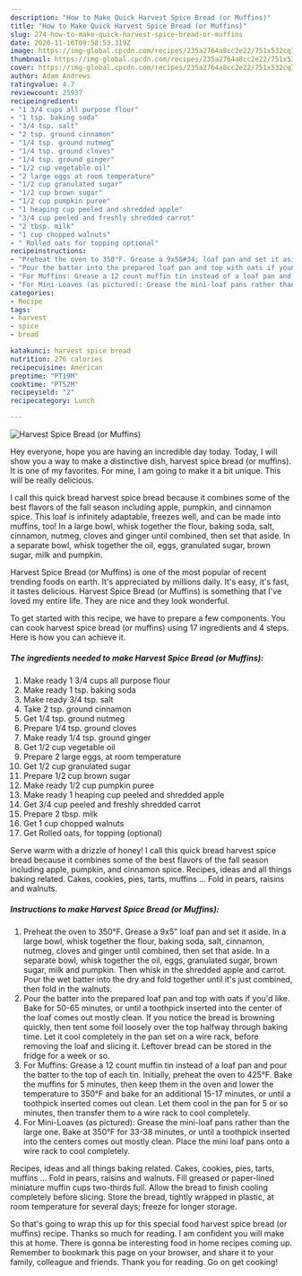 ```yaml
---
description: "How to Make Quick Harvest Spice Bread (or Muffins)"
title: "How to Make Quick Harvest Spice Bread (or Muffins)"
slug: 274-how-to-make-quick-harvest-spice-bread-or-muffins
date: 2020-11-16T09:58:53.319Z
image: https://img-global.cpcdn.com/recipes/235a2764a8cc2e22/751x532cq70/harvest-spice-bread-or-muffins-recipe-main-photo.jpg
thumbnail: https://img-global.cpcdn.com/recipes/235a2764a8cc2e22/751x532cq70/harvest-spice-bread-or-muffins-recipe-main-photo.jpg
cover: https://img-global.cpcdn.com/recipes/235a2764a8cc2e22/751x532cq70/harvest-spice-bread-or-muffins-recipe-main-photo.jpg
author: Adam Andrews
ratingvalue: 4.7
reviewcount: 25937
recipeingredient:
- "1 3/4 cups all purpose flour"
- "1 tsp. baking soda"
- "3/4 tsp. salt"
- "2 tsp. ground cinnamon"
- "1/4 tsp. ground nutmeg"
- "1/4 tsp. ground cloves"
- "1/4 tsp. ground ginger"
- "1/2 cup vegetable oil"
- "2 large eggs at room temperature"
- "1/2 cup granulated sugar"
- "1/2 cup brown sugar"
- "1/2 cup pumpkin puree"
- "1 heaping cup peeled and shredded apple"
- "3/4 cup peeled and freshly shredded carrot"
- "2 tbsp. milk"
- "1 cup chopped walnuts"
- " Rolled oats for topping optional"
recipeinstructions:
- "Preheat the oven to 350°F. Grease a 9x5&#34; loaf pan and set it aside. In a large bowl, whisk together the flour, baking soda, salt, cinnamon, nutmeg, cloves and ginger until combined, then set that aside. In a separate bowl, whisk together the oil, eggs, granulated sugar, brown sugar, milk and pumpkin. Then whisk in the shredded apple and carrot. Pour the wet batter into the dry and fold together until it&#39;s just combined, then fold in the walnuts."
- "Pour the batter into the prepared loaf pan and top with oats if you&#39;d like. Bake for 50-65 minutes, or until a toothpick inserted into the center of the loaf comes out mostly clean. If you notice the bread is browning quickly, then tent some foil loosely over the top halfway through baking time. Let it cool completely in the pan set on a wire rack, before removing the loaf and slicing it. Leftover bread can be stored in the fridge for a week or so."
- "For Muffins: Grease a 12 count muffin tin instead of a loaf pan and pour the batter to the top of each tin. Initially, preheat the oven to 425°F. Bake the muffins for 5 minutes, then keep them in the oven and lower the temperature to 350°F and bake for an additional 15-17 minutes, or until a toothpick inserted comes out clean. Let them cool in the pan for 5 or so minutes, then transfer them to a wire rack to cool completely."
- "For Mini-Loaves (as pictured): Grease the mini-loaf pans rather than the large one. Bake at 350°F for 33-38 minutes, or until a toothpick inserted into the centers comes out mostly clean. Place the mini loaf pans onto a wire rack to cool completely."
categories:
- Recipe
tags:
- harvest
- spice
- bread

katakunci: harvest spice bread 
nutrition: 276 calories
recipecuisine: American
preptime: "PT19M"
cooktime: "PT52M"
recipeyield: "2"
recipecategory: Lunch

---
```



![Harvest Spice Bread (or Muffins)](https://img-global.cpcdn.com/recipes/235a2764a8cc2e22/751x532cq70/harvest-spice-bread-or-muffins-recipe-main-photo.jpg)

Hey everyone, hope you are having an incredible day today. Today, I will show you a way to make a distinctive dish, harvest spice bread (or muffins). It is one of my favorites. For mine, I am going to make it a bit unique. This will be really delicious.

I call this quick bread harvest spice bread because it combines some of the best flavors of the fall season including apple, pumpkin, and cinnamon spice. This loaf is infinitely adaptable, freezes well, and can be made into muffins, too! In a large bowl, whisk together the flour, baking soda, salt, cinnamon, nutmeg, cloves and ginger until combined, then set that aside. In a separate bowl, whisk together the oil, eggs, granulated sugar, brown sugar, milk and pumpkin.

Harvest Spice Bread (or Muffins) is one of the most popular of recent trending foods on earth. It's appreciated by millions daily. It's easy, it's fast, it tastes delicious. Harvest Spice Bread (or Muffins) is something that I've loved my entire life. They are nice and they look wonderful.


To get started with this recipe, we have to prepare a few components. You can cook harvest spice bread (or muffins) using 17 ingredients and 4 steps. Here is how you can achieve it.

<!--inarticleads1-->

##### The ingredients needed to make Harvest Spice Bread (or Muffins):

1. Make ready 1 3/4 cups all purpose flour
1. Make ready 1 tsp. baking soda
1. Make ready 3/4 tsp. salt
1. Take 2 tsp. ground cinnamon
1. Get 1/4 tsp. ground nutmeg
1. Prepare 1/4 tsp. ground cloves
1. Make ready 1/4 tsp. ground ginger
1. Get 1/2 cup vegetable oil
1. Prepare 2 large eggs, at room temperature
1. Get 1/2 cup granulated sugar
1. Prepare 1/2 cup brown sugar
1. Make ready 1/2 cup pumpkin puree
1. Make ready 1 heaping cup peeled and shredded apple
1. Get 3/4 cup peeled and freshly shredded carrot
1. Prepare 2 tbsp. milk
1. Get 1 cup chopped walnuts
1. Get  Rolled oats, for topping (optional)


Serve warm with a drizzle of honey! I call this quick bread harvest spice bread because it combines some of the best flavors of the fall season including apple, pumpkin, and cinnamon spice. Recipes, ideas and all things baking related. Cakes, cookies, pies, tarts, muffins … Fold in pears, raisins and walnuts. 

<!--inarticleads2-->

##### Instructions to make Harvest Spice Bread (or Muffins):

1. Preheat the oven to 350°F. Grease a 9x5&#34; loaf pan and set it aside. In a large bowl, whisk together the flour, baking soda, salt, cinnamon, nutmeg, cloves and ginger until combined, then set that aside. In a separate bowl, whisk together the oil, eggs, granulated sugar, brown sugar, milk and pumpkin. Then whisk in the shredded apple and carrot. Pour the wet batter into the dry and fold together until it&#39;s just combined, then fold in the walnuts.
1. Pour the batter into the prepared loaf pan and top with oats if you&#39;d like. Bake for 50-65 minutes, or until a toothpick inserted into the center of the loaf comes out mostly clean. If you notice the bread is browning quickly, then tent some foil loosely over the top halfway through baking time. Let it cool completely in the pan set on a wire rack, before removing the loaf and slicing it. Leftover bread can be stored in the fridge for a week or so.
1. For Muffins: Grease a 12 count muffin tin instead of a loaf pan and pour the batter to the top of each tin. Initially, preheat the oven to 425°F. Bake the muffins for 5 minutes, then keep them in the oven and lower the temperature to 350°F and bake for an additional 15-17 minutes, or until a toothpick inserted comes out clean. Let them cool in the pan for 5 or so minutes, then transfer them to a wire rack to cool completely.
1. For Mini-Loaves (as pictured): Grease the mini-loaf pans rather than the large one. Bake at 350°F for 33-38 minutes, or until a toothpick inserted into the centers comes out mostly clean. Place the mini loaf pans onto a wire rack to cool completely.


Recipes, ideas and all things baking related. Cakes, cookies, pies, tarts, muffins … Fold in pears, raisins and walnuts. Fill greased or paper-lined miniature muffin cups two-thirds full. Allow the bread to finish cooling completely before slicing. Store the bread, tightly wrapped in plastic, at room temperature for several days; freeze for longer storage. 

So that's going to wrap this up for this special food harvest spice bread (or muffins) recipe. Thanks so much for reading. I am confident you will make this at home. There is gonna be interesting food in home recipes coming up. Remember to bookmark this page on your browser, and share it to your family, colleague and friends. Thank you for reading. Go on get cooking!
